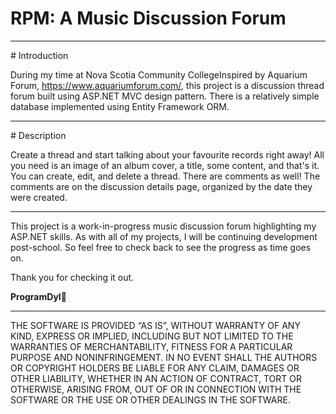 # RPM: A Music Discussion Forum
<hr />
# Introduction

During my time at Nova Scotia Community CollegeInspired by Aquarium Forum, https://www.aquariumforum.com/, this project is a discussion thread forum built using ASP.NET MVC design pattern. There is a relatively simple database implemented using Entity Framework ORM. 



<hr />
# Description


Create a thread and start talking about your favourite records right away! All you need is
an image of an album cover, a title, some content, and that's it. You can create, edit, and delete a thread. There are comments as well! The comments are on the discussion details page, organized by the date they were created.

<hr />

This project is a work-in-progress music discussion forum highlighting my ASP.NET skills. 
As with all of my projects, I will be continuing development post-school. So feel free to check back to see the progress as time goes on.



Thank you for checking it out. 

**ProgramDyl**🚀






--------------------------------------------------------------------------------------------
THE SOFTWARE IS PROVIDED “AS IS”, WITHOUT WARRANTY OF ANY KIND, EXPRESS OR IMPLIED, INCLUDING BUT NOT LIMITED TO THE WARRANTIES OF MERCHANTABILITY, FITNESS FOR A PARTICULAR PURPOSE AND NONINFRINGEMENT. IN NO EVENT SHALL THE AUTHORS OR COPYRIGHT HOLDERS BE LIABLE FOR ANY CLAIM, DAMAGES OR OTHER LIABILITY, WHETHER IN AN ACTION OF CONTRACT, TORT OR OTHERWISE, ARISING FROM, OUT OF OR IN CONNECTION WITH THE SOFTWARE OR THE USE OR OTHER DEALINGS IN THE SOFTWARE.
